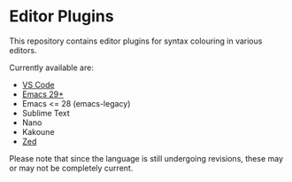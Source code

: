 # Editor Plugins
This repository contains editor plugins for syntax colouring in various
editors.

Currently available are:
- [VS Code](https://github.com/c3lang/vscode-c3)
- [Emacs 29+](https://github.com/c3lang/c3-ts-mode)
- Emacs <= 28 (emacs-legacy)
- Sublime Text
- Nano
- Kakoune
- [Zed](https://github.com/AineeJames/c3-zed)

Please note that since the language is still undergoing revisions, these may or may not be completely
current.

